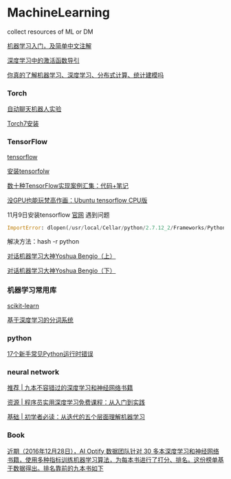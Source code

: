 # MachineLearning
collect resources of ML or DM

[机器学习入门，及简单中文注解](http://mp.weixin.qq.com/s/dNBZyh0eKqXMj_OwVbxY7Q)

[深度学习中的激活函数导引](http://mp.weixin.qq.com/s/kkWTg8sxq9C5Hue8Z0cY4w)

[你真的了解机器学习、深度学习、分布式计算、统计建模吗](http://mp.weixin.qq.com/s/S49TYm9ulbdTbDDC7xFDhg)

### Torch

[自动聊天机器人实验](https://ask.julyedu.com/question/7410)

[Torch7安装](http://blog.csdn.net/a130737/article/details/45745467)


### TensorFlow

[tensorflow](https://github.com/tensorflow)

[安装tensorfolw](https://github.com/tensorflow/tensorflow/blob/master/tensorflow/g3doc/get_started/os_setup.md)

[数十种TensorFlow实现案例汇集：代码+笔记](http://chuansong.me/n/983353442162)

[没GPU也能玩梵高作画：Ubuntu tensorflow CPU版](http://blog.csdn.net/v_july_v/article/details/52683959)

11月9日安装tensorflow
[官网](https://www.tensorflow.org/versions/master/get_started/os_setup.html#download-and-setup)
遇到问题
```python
ImportError: dlopen(/usr/local/Cellar/python/2.7.12_2/Frameworks/Python.framework/Versions/2.7/lib/python2.7/lib-dynload/_io.so, 2): Symbol not found: __PyCodecInfo_GetIncrementalDecoder
```
解决方法：hash -r python


[对话机器学习大神Yoshua Bengio（上）](http://www.infoq.com/cn/articles/ask-yoshua-bengio)

[对话机器学习大神Yoshua Bengio（下）](http://www.infoq.com/cn/articles/ask-yoshua-bengio-2)

### 机器学习常用库
[scikit-learn](http://scikit-learn.org/stable/)

[基于深度学习的分词系统](https://github.com/koth/kcws)


### python
[17个新手常见Python运行时错误](https://www.oschina.net/question/89964_62779)

### neural network
[推荐 | 九本不容错过的深度学习和神经网络书籍](http://mp.weixin.qq.com/s/5isSeQ_ynZRIpk4FZJYcyQ)

[资源 | 程序员实用深度学习免费课程：从入门到实践](http://mp.weixin.qq.com/s/qpZUgBo_EgScJ9acPaVflw)

[基础 | 初学者必读：从迭代的五个层面理解机器学习](http://mp.weixin.qq.com/s/F3KueGU53KGRymRbxpp9uw)

### Book
[近期（2016年12月28日），AI Optify 数据团队针对 30 多本深度学习和神经网络书籍，使用多种指标训练机器学习算法，为每本书进行了打分、排名。这份榜单基于数据得出。排名靠前的九本书如下](https://www.zhihu.com/question/36675272/answer/138220197)
